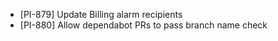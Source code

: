 - [PI-879] Update Billing alarm recipients
- [PI-880] Allow dependabot PRs to pass branch name check
